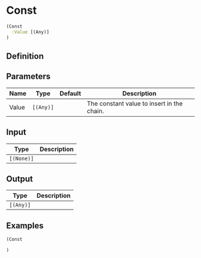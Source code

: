 # Const

```clojure
(Const
  :Value [(Any)]
)
```

## Definition


## Parameters
| Name | Type | Default | Description |
|------|------|---------|-------------|
| Value | `[(Any)]` |  | The constant value to insert in the chain. |


## Input
| Type | Description |
|------|-------------|
| `[(None)]` |  |


## Output
| Type | Description |
|------|-------------|
| `[(Any)]` |  |


## Examples

```clojure
(Const

)
```
